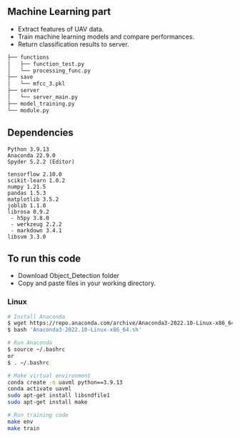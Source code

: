 ## Machine Learning part  
   
* Extract features of UAV data.
* Train machine learning models and compare performances.
* Return classification results to server.   

```bash
├── functions
│   ├── function_test.py
│   └── processing_func.py
├── save
│   └── mfcc_3.pkl
├── server
│   └── server_main.py
├── model_training.py
└── module.py
``` 

## Dependencies   
```
Python 3.9.13
Anaconda 22.9.0
Spyder 5.2.2 (Editor)

tensorflow 2.10.0
scikit-learn 1.0.2
numpy 1.21.5
pandas 1.5.3
matplotlib 3.5.2
joblib 1.1.0
librosa 0.9.2
 - h5py 3.8.0
 - werkzeug 2.2.2
 - markdown 3.4.1
libsvm 3.3.0
```   

## To run this code
* Download Object_Detection folder   
* Copy and paste files in your working directory.
### Linux

```bash
# Install Anaconda
$ wget https://repo.anaconda.com/archive/Anaconda3-2022.10-Linux-x86_64.sh   
$ bash 'Anaconda3-2022.10-Linux-x86_64.sh'

# Run Anaconda
$ source ~/.bashrc
or 
$ . ~/.bashrc

# Make virtual environment   
conda create -n uavml python==3.9.13   
conda activate uavml   
sudo apt-get install libsndfile1   
sudo apt-get install make

# Run training code   
make env
make train
```

